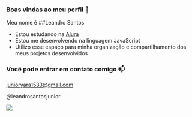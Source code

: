 ### Boas vindas ao meu perfil 💙

Meu nome é ##Leandro Santos

- Estou estudando na [Alura](https://www.alura.com.br)
- Estou me desenvolvendo na linguagem JavaScript
- Utilizo esse espaço para minha organização e compartilhamento dos meus projetos desenvolvidos

### Você pode entrar em contato comigo 📫

junioryara1533@gmail.com

@leandrosantosjunior

![](https://media.tenor.com/3AhuaFENK-wAAAAi/aaaa.gif)

